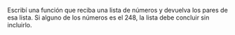 Escribí una función que reciba una lista de números y devuelva los pares de esa lista. Si alguno de los números es el 248, la lista debe concluir sin incluirlo.